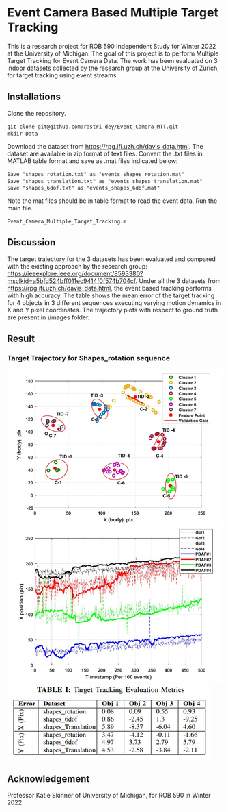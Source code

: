 # Event Camera Based Multiple Target Tracking
This is a research project for ROB 590 Independent Study for Winter 2022 at the University of Michigan. The goal of this project is to perform Multiple Target Tracking for Event Camera Data. The work has been evaluated on 3 indoor datasets collected by the research group at the University of Zurich, for target tracking using event streams. 
## Installations
Clone the repository.
```
git clone git@github.com:rastri-dey/Event_Camera_MTT.git
mkdir Data
```
Download the dataset from https://rpg.ifi.uzh.ch/davis_data.html.
The dataset are available in zip format of text files. Convert the .txt files in MATLAB table format and save as .mat files indicated below:
```
Save "shapes_rotation.txt" as "events_shapes_rotation.mat"
Save "shapes_translation.txt" as "events_shapes_translation.mat"
Save "shapes_6dof.txt" as "events_shapes_6dof.mat"
```
Note the mat files should be in table format to read the event data. Run the main file.
```
Event_Camera_Multiple_Target_Tracking.m
```
## Discussion
The target trajectory for the 3 datasets has been evaluated and compared with the existing approach by the research group: https://ieeexplore.ieee.org/document/8593380?msclkid=a5bfd524bff011ec9414f0f574b704cf. Under all the 3 datasets from https://rpg.ifi.uzh.ch/davis_data.html, the event based tracking performs with high accuracy. The table shows the mean error of the target tracking for 4 objects in 3 different sequences executing varying motion dynamics in X and Y pixel coordinates. The trajectory plots with respect to ground truth are present in \images folder.
## Result
### Target Trajectory for Shapes_rotation sequence
![](images/Cluster_Track_ValGate.jpg)
![](images/GT_Traj_X_shapes_Rot.jpg)
![](images/Evaluation_Error_Table.jpg)

## Acknowledgement
Professor Katie Skinner of University of Michigan, for ROB 590 in Winter 2022.
